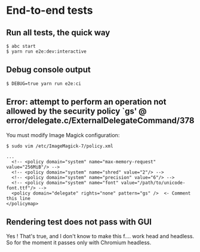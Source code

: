 # End-to-end tests 

## Run all tests, the quick way

    $ abc start
    $ yarn run e2e:dev:interactive


## Debug console output

    $ DEBUG=true yarn run e2e:ci


## Error: attempt to perform an operation not allowed by the security policy `gs' @ error/delegate.c/ExternalDelegateCommand/378

You must modify Image Magick configuration:       

    $ sudo vim /etc/ImageMagick-7/policy.xml

    ...
      <!-- <policy domain="system" name="max-memory-request" value="256MiB"/> -->
      <!-- <policy domain="system" name="shred" value="2"/> -->
      <!-- <policy domain="system" name="precision" value="6"/> -->
      <!-- <policy domain="system" name="font" value="/path/to/unicode-font.ttf"/> -->
      <policy domain="delegate" rights="none" pattern="gs" />  <- Comment this line
    </policymap>


## Rendering test does not pass with GUI

Yes ! That's true, and I don't know to make this f.... work head and headless. So for the moment it passes only 
with Chromium headless.


  

